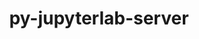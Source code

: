 ---
title: "py-jupyterlab-server"
layout: cache
categories: [package, develop-2025-01-26]
meta: {"versions": ["2.24.0", "2.27.3"], "compilers": ["gcc@=11.1.0", "gcc@=11.4.0", "gcc@=9.4.0", "oneapi@=2024.2.1"], "oss": ["ubuntu20.04", "ubuntu22.04"], "platforms": ["linux"], "targets": ["neoverse_v2", "ppc64le", "x86_64_v3"], "stacks": ["data-vis-sdk", "e4s", "e4s-neoverse-v2", "e4s-oneapi", "e4s-power", "root"], "num_specs": 15, "num_specs_by_stack": {"e4s-power": 4, "root": 15, "data-vis-sdk": 1, "e4s-neoverse-v2": 1, "e4s": 4, "e4s-oneapi": 5}}
spec_details: [{"hash": "7zwdw2ghqebxcbxs27rnwmabc7avbo25", "compiler": "gcc@=9.4.0", "versions": ["2.27.3"], "os": "ubuntu20.04", "platform": "linux", "target": "ppc64le", "variants": ["build_system=python_pip"], "stacks": ["e4s-power", "root"], "size": "-", "tarball": "https://binaries.spack.io/develop-2025-01-26/build_cache/linux-ubuntu20.04-ppc64le/gcc-9.4.0/py-jupyterlab-server-2.27.3/linux-ubuntu20.04-ppc64le-gcc-9.4.0-py-jupyterlab-server-2.27.3-7zwdw2ghqebxcbxs27rnwmabc7avbo25.spack"}, {"hash": "bhdoktkmiq3ose2vyjrnn5itlrlqz32e", "compiler": "gcc@=9.4.0", "versions": ["2.27.3"], "os": "ubuntu20.04", "platform": "linux", "target": "ppc64le", "variants": ["build_system=python_pip"], "stacks": ["e4s-power", "root"], "size": "-", "tarball": "https://binaries.spack.io/develop-2025-01-26/build_cache/linux-ubuntu20.04-ppc64le/gcc-9.4.0/py-jupyterlab-server-2.27.3/linux-ubuntu20.04-ppc64le-gcc-9.4.0-py-jupyterlab-server-2.27.3-bhdoktkmiq3ose2vyjrnn5itlrlqz32e.spack"}, {"hash": "ojcopn4i7kj6a5as7eaafg62m47b6b5c", "compiler": "gcc@=9.4.0", "versions": ["2.27.3"], "os": "ubuntu20.04", "platform": "linux", "target": "ppc64le", "variants": ["build_system=python_pip"], "stacks": ["e4s-power", "root"], "size": "-", "tarball": "https://binaries.spack.io/develop-2025-01-26/build_cache/linux-ubuntu20.04-ppc64le/gcc-9.4.0/py-jupyterlab-server-2.27.3/linux-ubuntu20.04-ppc64le-gcc-9.4.0-py-jupyterlab-server-2.27.3-ojcopn4i7kj6a5as7eaafg62m47b6b5c.spack"}, {"hash": "ghzqxg4tvkvixvddmocx7aiyq7xyi6zf", "compiler": "gcc@=9.4.0", "versions": ["2.27.3"], "os": "ubuntu20.04", "platform": "linux", "target": "ppc64le", "variants": ["build_system=python_pip"], "stacks": ["e4s-power", "root"], "size": "-", "tarball": "https://binaries.spack.io/develop-2025-01-26/build_cache/linux-ubuntu20.04-ppc64le/gcc-9.4.0/py-jupyterlab-server-2.27.3/linux-ubuntu20.04-ppc64le-gcc-9.4.0-py-jupyterlab-server-2.27.3-ghzqxg4tvkvixvddmocx7aiyq7xyi6zf.spack"}, {"hash": "iso5psuja6jn3p4rwcb5n7ceckgs6fib", "compiler": "gcc@=11.1.0", "versions": ["2.27.3"], "os": "ubuntu20.04", "platform": "linux", "target": "x86_64_v3", "variants": ["build_system=python_pip"], "stacks": ["data-vis-sdk", "root"], "size": "-", "tarball": "https://binaries.spack.io/develop-2025-01-26/build_cache/linux-ubuntu20.04-x86_64_v3/gcc-11.1.0/py-jupyterlab-server-2.27.3/linux-ubuntu20.04-x86_64_v3-gcc-11.1.0-py-jupyterlab-server-2.27.3-iso5psuja6jn3p4rwcb5n7ceckgs6fib.spack"}, {"hash": "tqr54w5n4z3xzbkpe75ujlbhzcer5yia", "compiler": "gcc@=11.4.0", "versions": ["2.27.3"], "os": "ubuntu22.04", "platform": "linux", "target": "neoverse_v2", "variants": ["build_system=python_pip"], "stacks": ["root", "e4s-neoverse-v2"], "size": "-", "tarball": "https://binaries.spack.io/develop-2025-01-26/build_cache/linux-ubuntu22.04-neoverse_v2/gcc-11.4.0/py-jupyterlab-server-2.27.3/linux-ubuntu22.04-neoverse_v2-gcc-11.4.0-py-jupyterlab-server-2.27.3-tqr54w5n4z3xzbkpe75ujlbhzcer5yia.spack"}, {"hash": "b7vbkqobr2y5ig6hm7jv3nakr37hmvar", "compiler": "gcc@=11.4.0", "versions": ["2.27.3"], "os": "ubuntu22.04", "platform": "linux", "target": "x86_64_v3", "variants": ["build_system=python_pip"], "stacks": ["e4s", "root"], "size": "-", "tarball": "https://binaries.spack.io/develop-2025-01-26/build_cache/linux-ubuntu22.04-x86_64_v3/gcc-11.4.0/py-jupyterlab-server-2.27.3/linux-ubuntu22.04-x86_64_v3-gcc-11.4.0-py-jupyterlab-server-2.27.3-b7vbkqobr2y5ig6hm7jv3nakr37hmvar.spack"}, {"hash": "yc4u6mortgoa7ixwx7qn3rv7z57qx2el", "compiler": "gcc@=11.4.0", "versions": ["2.27.3"], "os": "ubuntu22.04", "platform": "linux", "target": "x86_64_v3", "variants": ["build_system=python_pip"], "stacks": ["e4s", "root"], "size": "-", "tarball": "https://binaries.spack.io/develop-2025-01-26/build_cache/linux-ubuntu22.04-x86_64_v3/gcc-11.4.0/py-jupyterlab-server-2.27.3/linux-ubuntu22.04-x86_64_v3-gcc-11.4.0-py-jupyterlab-server-2.27.3-yc4u6mortgoa7ixwx7qn3rv7z57qx2el.spack"}, {"hash": "odzc2t733rlvuhohkqeczrsdgo2jzjtq", "compiler": "gcc@=11.4.0", "versions": ["2.27.3"], "os": "ubuntu22.04", "platform": "linux", "target": "x86_64_v3", "variants": ["build_system=python_pip"], "stacks": ["e4s", "root"], "size": "-", "tarball": "https://binaries.spack.io/develop-2025-01-26/build_cache/linux-ubuntu22.04-x86_64_v3/gcc-11.4.0/py-jupyterlab-server-2.27.3/linux-ubuntu22.04-x86_64_v3-gcc-11.4.0-py-jupyterlab-server-2.27.3-odzc2t733rlvuhohkqeczrsdgo2jzjtq.spack"}, {"hash": "aymp3l5v57qvheirrdcwmvfe3rtxofy3", "compiler": "gcc@=11.4.0", "versions": ["2.27.3"], "os": "ubuntu22.04", "platform": "linux", "target": "x86_64_v3", "variants": ["build_system=python_pip"], "stacks": ["e4s", "root"], "size": "-", "tarball": "https://binaries.spack.io/develop-2025-01-26/build_cache/linux-ubuntu22.04-x86_64_v3/gcc-11.4.0/py-jupyterlab-server-2.27.3/linux-ubuntu22.04-x86_64_v3-gcc-11.4.0-py-jupyterlab-server-2.27.3-aymp3l5v57qvheirrdcwmvfe3rtxofy3.spack"}, {"hash": "uj6txodvn5hbdw5dbekojq2voic4ezyw", "compiler": "oneapi@=2024.2.1", "versions": ["2.24.0"], "os": "ubuntu22.04", "platform": "linux", "target": "x86_64_v3", "variants": ["build_system=python_pip"], "stacks": ["e4s-oneapi", "root"], "size": "-", "tarball": "https://binaries.spack.io/develop-2025-01-26/build_cache/linux-ubuntu22.04-x86_64_v3/oneapi-2024.2.1/py-jupyterlab-server-2.24.0/linux-ubuntu22.04-x86_64_v3-oneapi-2024.2.1-py-jupyterlab-server-2.24.0-uj6txodvn5hbdw5dbekojq2voic4ezyw.spack"}, {"hash": "espq6k7duedr3bchleqh5oxjd3kgbvm4", "compiler": "oneapi@=2024.2.1", "versions": ["2.24.0"], "os": "ubuntu22.04", "platform": "linux", "target": "x86_64_v3", "variants": ["build_system=python_pip"], "stacks": ["e4s-oneapi", "root"], "size": "-", "tarball": "https://binaries.spack.io/develop-2025-01-26/build_cache/linux-ubuntu22.04-x86_64_v3/oneapi-2024.2.1/py-jupyterlab-server-2.24.0/linux-ubuntu22.04-x86_64_v3-oneapi-2024.2.1-py-jupyterlab-server-2.24.0-espq6k7duedr3bchleqh5oxjd3kgbvm4.spack"}, {"hash": "ktsvfe6gcsblulbbvbkphmzabqghuw4l", "compiler": "oneapi@=2024.2.1", "versions": ["2.24.0"], "os": "ubuntu22.04", "platform": "linux", "target": "x86_64_v3", "variants": ["build_system=python_pip"], "stacks": ["e4s-oneapi", "root"], "size": "-", "tarball": "https://binaries.spack.io/develop-2025-01-26/build_cache/linux-ubuntu22.04-x86_64_v3/oneapi-2024.2.1/py-jupyterlab-server-2.24.0/linux-ubuntu22.04-x86_64_v3-oneapi-2024.2.1-py-jupyterlab-server-2.24.0-ktsvfe6gcsblulbbvbkphmzabqghuw4l.spack"}, {"hash": "ucdw26wpqs5q6uwwngjg462waomkktl5", "compiler": "oneapi@=2024.2.1", "versions": ["2.24.0"], "os": "ubuntu22.04", "platform": "linux", "target": "x86_64_v3", "variants": ["build_system=python_pip"], "stacks": ["e4s-oneapi", "root"], "size": "-", "tarball": "https://binaries.spack.io/develop-2025-01-26/build_cache/linux-ubuntu22.04-x86_64_v3/oneapi-2024.2.1/py-jupyterlab-server-2.24.0/linux-ubuntu22.04-x86_64_v3-oneapi-2024.2.1-py-jupyterlab-server-2.24.0-ucdw26wpqs5q6uwwngjg462waomkktl5.spack"}, {"hash": "npe6sdmwghd4ksat2bi2u7d2qv7hlxbj", "compiler": "oneapi@=2024.2.1", "versions": ["2.24.0"], "os": "ubuntu22.04", "platform": "linux", "target": "x86_64_v3", "variants": ["build_system=python_pip"], "stacks": ["e4s-oneapi", "root"], "size": "-", "tarball": "https://binaries.spack.io/develop-2025-01-26/build_cache/linux-ubuntu22.04-x86_64_v3/oneapi-2024.2.1/py-jupyterlab-server-2.24.0/linux-ubuntu22.04-x86_64_v3-oneapi-2024.2.1-py-jupyterlab-server-2.24.0-npe6sdmwghd4ksat2bi2u7d2qv7hlxbj.spack"}]
---